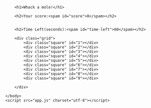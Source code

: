 <!DOCTYPE html>
<html lang="en" dir="ltr">
    <head>
        <meta charset="utf-8">
        <title>Whack a Mole</title>
        <link rel="stylesheet" href="style.css">
    </head>
    <body>

        <h1>Whack a mole!</h1>

        <h2>Your score:<spam id="score">0</spam></h2>


        <h2>Time Left(seconds):<spam id="time-left">60</spam></h2>

        <div class="grid">
            <div class="square" id="1"></div>
            <div class="square" id="2"></div>
            <div class="square" id="3"></div>
            <div class="square" id="4"></div>
            <div class="square" id="5"></div>
            <div class="square" id="6"></div>
            <div class="square" id="7"></div>
            <div class="square" id="8"></div>
            <div class="square" id="9"></div>
            
        </div>

    </body>
    <script src="app.js" charset="utf-8"></script>
</html>